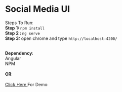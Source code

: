 <h1>Social Media UI</h1>

Steps To Run:<br>
<b> Step 1: </b> ``npm install`` <br>
<b> Step 2 : </b> ``ng serve`` <br>
<b> Step 3: </b> open chrome and type ``http://localhost:4200/`` <br> <br>

<b> Dependency: </b> <br>
Angular<br>
NPM
<br><br>
<b>OR </b> <br><br>
<a href="http://socila-medai-ui.s3-website-us-east-1.amazonaws.com/">Click Here </a> For Demo
